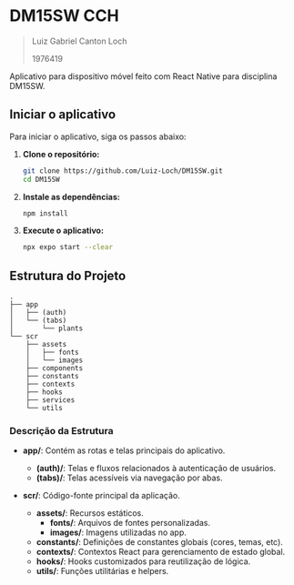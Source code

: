 # DM15SW CCH

> Luiz Gabriel Canton Loch
>
> 1976419

Aplicativo para dispositivo móvel feito com React Native para disciplina DM15SW.

## Iniciar o aplicativo

Para iniciar o aplicativo, siga os passos abaixo:

1. **Clone o repositório:**
   ```bash
   git clone https://github.com/Luiz-Loch/DM15SW.git
   cd DM15SW
   ```

2. **Instale as dependências:**
   ```bash
   npm install
   ```

3. **Execute o aplicativo:**
   ```bash
   npx expo start --clear
   ```

## Estrutura do Projeto

```
.
├── app
│   ├── (auth)
│   └── (tabs)
│       └── plants
└── scr
    ├── assets
    │   ├── fonts
    │   └── images
    ├── components
    ├── constants
    ├── contexts
    ├── hooks
    ├── services
    └── utils
```
### Descrição da Estrutura

- **app/**: Contém as rotas e telas principais do aplicativo.
   - **(auth)/**: Telas e fluxos relacionados à autenticação de usuários.
   - **(tabs)/**: Telas acessíveis via navegação por abas.

- **scr/**: Código-fonte principal da aplicação.
   - **assets/**: Recursos estáticos.
      - **fonts/**: Arquivos de fontes personalizadas.
      - **images/**: Imagens utilizadas no app.
   - **constants/**: Definições de constantes globais (cores, temas, etc).
   - **contexts/**: Contextos React para gerenciamento de estado global.
   - **hooks/**: Hooks customizados para reutilização de lógica.
   - **utils/**: Funções utilitárias e helpers.
